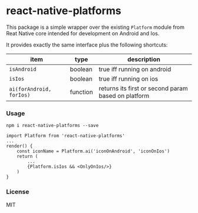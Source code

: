 # react-native-platforms

This package is a simple wrapper over the existing `Platform` module from Reat Native core intended for development on Android and Ios.

It provides exactly the same interface plus the following shortcuts:

|item|type|description|
|-------|----|-----------|
|`isAndroid`|boolean|true iff running on android|
|`isIos`|boolean|true iff running on ios|
|`ai(forAndroid, forIos)`|function|returns its first or second param based on platform|

### Usage

`npm i react-native-platforms --save`

```
import Platform from 'react-native-platforms'
...
render() {
    const iconName = Platform.ai('iconOnAndroid', 'iconOnIos')
    return (
        ...
        {Platform.isIos && <OnlyOnIos/>}
    )
}
```


### License
MIT
